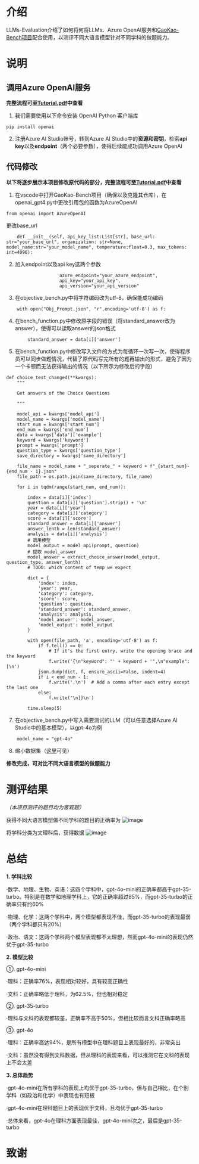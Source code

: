 # 介绍
LLMs-Evaluation介绍了如何将何将LLMs、Azure OpenAI服务和[GaoKao-Bench项目](https://github.com/OpenLMLab/GAOKAO-Bench)配合使用，以测评不同大语言模型针对不同学科的做题能力。

# 说明
## 调用Azure OpenAI服务
**完整流程可至[Tutorial.pdf](https://github.com/Qinyi-Tan/LLMs-Evaluation/blob/main/Tutorial.pdf)中查看**
1. 我们需要使用以下命令安装 OpenAI Python 客户端库
```
pip install openai
```
2. 注册Azure AI Studio账号，转到Azure AI Studio中的**资源和密钥**，检索**api key**以及**endpoint**（两个必要参数），使得后续能成功调用Azure OpenAI

## 代码修改
**以下将逐步展示本项目修改原代码的部分，完整流程可至[Tutorial.pdf](https://github.com/Qinyi-Tan/LLMs-Evaluation/blob/main/Tutorial.pdf)中查看**

1. 在vscode中打开GaoKao-Bench项目（确保以及克隆其仓库），在openai_gpt4.py中更改引用包的函数为AzureOpenAI
```
from openai import AzureOpenAI
```
更改base_url
```
    def __init__(self, api_key_list:List[str], base_url: str="your_base_url", organization: str=None, model_name:str="your_model_name", temperature:float=0.3, max_tokens: int=4096):
```

2. 加入endpoint以及api key这两个参数
```
                    azure_endpoint="your_azure_endpoint",
                    api_key="your_api_key",
                    api_version="your_api_version"
```

3. 在objective_bench.py中将字符编码改为utf-8，确保能成功编码
```
    with open("Obj_Prompt.json", "r",encoding='utf-8') as f:
```

4. 在bench_function.py中修改原字段的错误（将standard_answer改为answer），使得可以读取answer的json格式
```
        standard_answer = data[i]['answer']
```

5. 在bench_function.py中修改写入文件的方式为每循环一次写一次，使得程序员可以同步做题情况，代替了原代码写完所有的题再输出的形式，避免了因为一个卡顿而无法获得输出的情况（以下所示为修改后的字段）
```
def choice_test_changed(**kwargs):
    """

    Get answers of the Choice Questions

    """

    model_api = kwargs['model_api']
    model_name = kwargs['model_name']
    start_num = kwargs['start_num']
    end_num = kwargs['end_num']
    data = kwargs['data']['example']
    keyword = kwargs['keyword']
    prompt = kwargs['prompt']
    question_type = kwargs['question_type']
    save_directory = kwargs['save_directory']

    file_name = model_name + "_seperate_" + keyword + f"_{start_num}-{end_num - 1}.json"
    file_path = os.path.join(save_directory, file_name)

    for i in tqdm(range(start_num, end_num)):

        index = data[i]['index']
        question = data[i]['question'].strip() + '\n'
        year = data[i]['year']
        category = data[i]['category']
        score = data[i]['score']
        standard_answer = data[i]['answer']
        answer_lenth = len(standard_answer)
        analysis = data[i]['analysis']
        # 调用模型
        model_output = model_api(prompt, question)
        # 提取 model_answer
        model_answer = extract_choice_answer(model_output, question_type, answer_lenth)
        # TODO: which content of temp we expect

        dict = {
            'index': index,
            'year': year,
            'category': category,
            'score': score,
            'question': question,
            'standard_answer': standard_answer,
            'analysis': analysis,
            'model_answer': model_answer,
            'model_output': model_output
        }

        with open(file_path, 'a', encoding='utf-8') as f:
            if f.tell() == 0:
                # If it's the first entry, write the opening brace and the keyword
                f.write('{\n"keyword": "' + keyword + '",\n"example": [\n')
            json.dump(dict, f, ensure_ascii=False, indent=4)
            if i < end_num - 1:
                f.write(',\n')  # Add a comma after each entry except the last one
            else:
                f.write('\n]}\n')

        time.sleep(5)
```

7. 在objective_bench.py中写入需要测试的LLM（可以任意选择Azure AI Studio中的基本模型），以gpt-4o为例
```
    model_name = "gpt-4o"
```

8. 缩小数据集（[这里](https://github.com/Qinyi-Tan/LLMs-Evaluation/tree/main/Data/Objective_Questions)可见）

**修改完成，可对比不同大语言模型的做题能力**

# 测评结果
*（本项目测评的题目均为客观题）*

获得不同大语言模型做不同学科的题目的正确率为
![image](https://github.com/Qinyi-Tan/LLMs-Evaluation/blob/main/Results_Charts/Different_Subjects.png)

将学科分类为文理科后，获得数据
![image](https://github.com/Qinyi-Tan/LLMs-Evaluation/blob/main/Results_Charts/Arts_vs_Sciences.png)

# 总结
**1. 学科比较**

   ·数学、地理、生物、英语：这四个学科中，gpt-4o-mini的正确率都高于gpt-35-turbo。特别是在数学和地理学科上，它的正确率超过85%，而gpt-35-turbo的正确率只有约60%
   
   ·物理、化学：这两个学科中，两个模型都表现不佳，而gpt-35-turbo的表现最弱（两个学科都只有20%）
   
   ·政治、语文：这两个学科两个模型表现都不太理想，然而gpt-4o-mini的表现仍然优于gpt-35-turbo 
   
**2. 模型比较**

   ①. gpt-4o-mini
   
   ·理科：正确率76%，表现相对较好，具有较高正确性
   
   ·文科：正确率略低于理科，为62.5%，但也相对稳定
   
   ②. gpt-35-turbo
   
   ·理科与文科的表现都较差，正确率不高于50%，但相比较而言文科正确率略高
   
   ③. gpt-4o
   
   ·理科：正确率高达94%，是所有模型中在理科题目上表现最好的，非常突出
   
   ·文科：虽然没有得到文科数据，但从理科的表现来看，可以推测它在文科的表现上不会太差
   
**3. 总体趋势**

   ·gpt-4o-mini在所有学科的表现上均优于gpt-35-turbo，但与自己相比，在个别学科（如政治和化学）中表现也有短板
   
   ·gpt-4o-mini在理科题目上的表现优于文科，且均优于gpt-35-turbo
   
   ·总体来看，gpt-4o在理科方面表现最佳，gpt-4o-mini次之，最后是gpt-35-turbo

# 致谢

